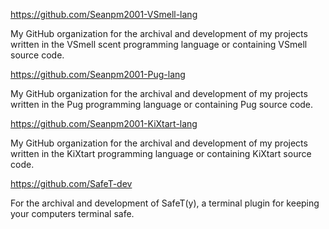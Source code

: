 https://github.com/Seanpm2001-VSmell-lang

My GitHub organization for the archival and development of my projects written in the VSmell scent programming language or containing VSmell source code.

https://github.com/Seanpm2001-Pug-lang

My GitHub organization for the archival and development of my projects written in the Pug programming language or containing Pug source code.

https://github.com/Seanpm2001-KiXtart-lang

My GitHub organization for the archival and development of my projects written in the KiXtart programming language or containing KiXtart source code.

https://github.com/SafeT-dev

For the archival and development of SafeT(y), a terminal plugin for keeping your computers terminal safe.

